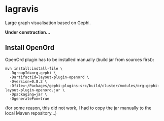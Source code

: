 lagravis
========

Large graph visualisation based on Gephi.

**Under construction...**


Install OpenOrd
---------------

OpenOrd plugin has to be installed manually (build jar from sources first):

    mvn install:install-file \
      -DgroupId=org.gephi \
      -DartifactId=layout-plugin-openord \
      -Dversion=0.8.2 \
      -Dfile=~/Packages/gephi-plugins-src/build/cluster/modules/org-gephi-layout-plugin-openord.jar \
      -Dpackaging=jar \
      -DgeneratePom=true

(for some reason, this did not work, I had to copy the jar manually to the
local Maven repository...)

